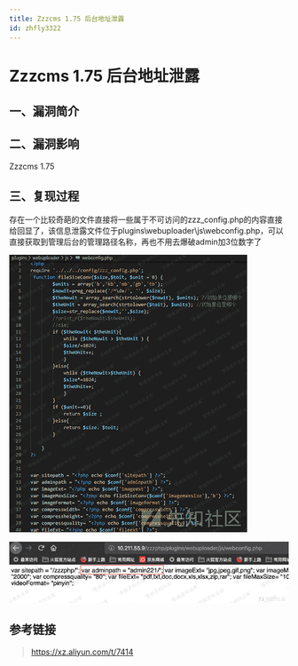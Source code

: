 ```yaml
---
title: Zzzcms 1.75 后台地址泄露
id: zhfly3322
---
```


# Zzzcms 1.75 后台地址泄露

## 一、漏洞简介

## 二、漏洞影响

Zzzcms 1.75

## 三、复现过程

存在一个比较奇葩的文件直接将一些属于不可访问的zzz_config.php的内容直接给回显了，该信息泄露文件位于plugins\webuploader\js\webconfig.php，可以直接获取到管理后台的管理路径名称，再也不用去爆破admin加3位数字了

![image](../img/e9d2254d09ead1f06fc057dba1ca7418.png)

![image](../img/c00c5d97906c4e917658f5feffbea8c9.png)

## 参考链接

> https://xz.aliyun.com/t/7414